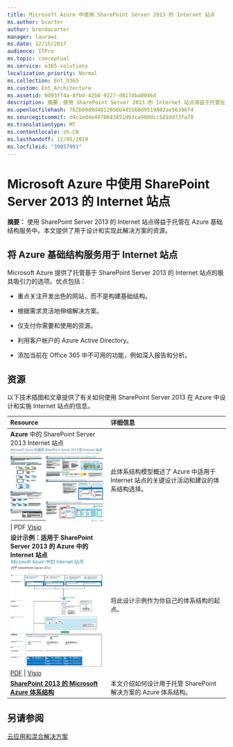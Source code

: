 ```yaml
---
title: Microsoft Azure 中使用 SharePoint Server 2013 的 Internet 站点
ms.author: bcarter
author: brendacarter
manager: laurawi
ms.date: 12/15/2017
audience: ITPro
ms.topic: conceptual
ms.service: o365-solutions
localization_priority: Normal
ms.collection: Ent_O365
ms.custom: Ent_Architecture
ms.assetid: 0d93ff4a-8fbd-42b8-9227-d817dba0046d
description: 摘要：使用 SharePoint Server 2013 的 Internet 站点得益于托管在 Azure 基础结构服务中。本文提供了用于设计和实现此解决方案的资源。
ms.openlocfilehash: 762b09d9d4812056b445160d9519802ae56396f4
ms.sourcegitcommit: d4c1ed4e4970683851d63ca980dcc5d1dd73fa78
ms.translationtype: MT
ms.contentlocale: zh-CN
ms.lasthandoff: 12/05/2019
ms.locfileid: "39857991"
---
```

# <a name="internet-sites-in-microsoft-azure-using-sharepoint-server-2013"></a>Microsoft Azure 中使用 SharePoint Server 2013 的 Internet 站点

 **摘要：** 使用 SharePoint Server 2013 的 Internet 站点得益于托管在 Azure 基础结构服务中。本文提供了用于设计和实现此解决方案的资源。
  
## <a name="using-azure-infrastructure-services-for-internet-sites"></a>将 Azure 基础结构服务用于 Internet 站点

Microsoft Azure 提供了托管基于 SharePoint Server 2013 的 Internet 站点的极具吸引力的选项。优点包括：
  
- 重点关注开发出色的网站，而不是构建基础结构。
    
- 根据需求灵活地伸缩解决方案。
    
- 仅支付你需要和使用的资源。
    
- 利用客户帐户的 Azure Active Directory。
    
- 添加当前在 Office 365 中不可用的功能，例如深入报告和分析。
    
## <a name="resources"></a>资源

以下技术插图和文章提供了有关如何使用 SharePoint Server 2013 在 Azure 中设计和实施 Internet 站点的信息。
  
|**Resource**|**详细信息**|
|:-----|:-----|
|**Azure** 中的 SharePoint Server 2013 Internet 站点 <br/> [![使用 SharePoint 的 Azure 中的 Internet 网站图像](media/MS-AZ-SPInternetSites.jpg)          ](https://go.microsoft.com/fwlink/p/?LinkId=392552) <br/> [](https://go.microsoft.com/fwlink/p/?LinkId=392552)\| PDF [           ](https://go.microsoft.com/fwlink/p/?LinkId=392551) [Visio](https://go.microsoft.com/fwlink/p/?LinkId=392551)   <br/> |此体系结构模型概述了 Azure 中适用于 Internet 站点的关键设计活动和建议的体系结构选择。  <br/> |
|**设计示例：适用于 SharePoint Server 2013 的 Azure 中的 Internet 站点** <br/> [![设计示例图：Microsoft Azure for SharePoint 2013 中的 Internet 站点](media/MS-AZ-InternetSitesDesignSample.jpg)          ](https://go.microsoft.com/fwlink/p/?LinkId=392549) <br/> [PDF](https://go.microsoft.com/fwlink/p/?LinkId=392549)  \| [Visio](https://go.microsoft.com/fwlink/p/?LinkId=392548) <br/> |将此设计示例作为你自己的体系结构的起点。  <br/> |
|**[SharePoint 2013 的 Microsoft Azure 体系结构](microsoft-azure-architectures-for-sharepoint-2013.md)** <br/> |本文介绍如何设计用于托管 SharePoint 解决方案的 Azure 体系结构。  <br/> |

## <a name="see-also"></a>另请参阅

[云应用和混合解决方案](cloud-adoption-and-hybrid-solutions.md)



